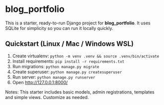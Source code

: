# blog_portfolio

This is a starter, ready-to-run Django project for **blog_portfolio**.
It uses SQLite for simplicity so you can run it locally quickly.

## Quickstart (Linux / Mac / Windows WSL)
1. Create virtualenv: `python -m venv .venv && source .venv/bin/activate`
2. Install requirements: `pip install -r requirements.txt`
3. Run migrations: `python manage.py migrate`
4. Create superuser: `python manage.py createsuperuser`
5. Run server: `python manage.py runserver`
6. Open http://127.0.0.1:8000/

Notes: This starter includes basic models, admin registrations, templates and simple views.
Customize as needed.

